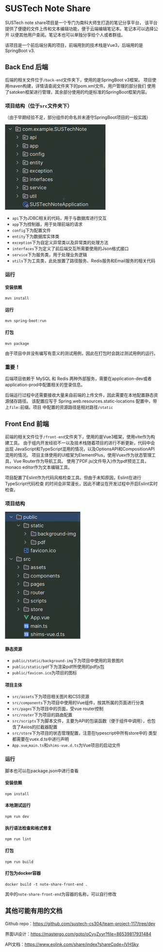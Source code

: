 # SUSTech Note Share

SUSTech note share项目是一个专门为南科大师生打造的笔记分享平台，
该平台提供了便捷的文件上传和文本编辑功能，便于云端编辑笔记本。笔记本可以选择公开
以便其他用户查阅。笔记本也可以单独分享给个人或者群组。

该项目是一个前后端分离的项目，前端用到的技术栈是Vue3，后端用的是SpringBoot v3.

## Back End 后端

后端的相关文件位于`/back-end`文件夹下，使用的是SpringBoot v3框架。
项目使用maven构建，详情请查阅文件夹下的pom.xml文件。用户管理的部分我们
使用了satoken框架进行管理，其余部分使用的均是标准的SpringBoot框架内容。

### 项目结构（位于`src`文件夹下）

（由于早期经验不足，部分组件的命名并未遵守SpringBoot项目的一般实践）

![Backend_Structure.png](markdown-resources/readme/Backend_Structure.png)

* `api`下为JDBC相关的代码，用于与数据库进行交互
* `app`下为控制器，用于处理前端的请求
* `config`下为配置文件
* `entity`下为数据库实体类
* `exception`下为自定义异常类以及异常类的处理方法
* `interfaces`下为定义了前后端交互所需要使用的Json格式接口
* `service`下为服务类，用于处理业务逻辑
* `utils`下为工具类，此处放置了路径服务、Redis服务和Email服务的相关代码

### 运行
#### 安装依赖
```shell
mvn install
```
#### 运行
```shell
mvn spring-boot:run
```
#### 打包
```shell
mvn package
```
由于项目中并没有编写有意义的测试用例，因此在打包时会跳过测试用例的运行。
### 重要！
后端项目依赖于 MySQL 和 Redis 两种外部服务，需要在application-dev或者
application-prod中配置相关的登录信息。

后端运行过程中还需要接收大量来自前端的上传文件，因此需要在本地配置静态资源储存路径。
该配置应写于 Spring.web.resources.static-locations 配置中，带上`file:`前缀。项目
中配置的资源路径是相对路径`/static`

## Front End 前端

前端的相关文件位于`/front-end`文件夹下，使用的是Vue3框架，使用vite作为构建工具。
由于组内开发经验不一以及技术栈随着项目的进行不断更新，代码中会出现
JavaScript和TypeScript混用的情况，以及OptionsAPI和CompositionAPI混用的情况。
项目主体使用的UI框架为ElementPlus，使用Vuex作为状态管理工具，Vue Router作为导航工具。
使用了PDF.js(文件导入)作为pdf预览工具，monaco editor作为文本编辑工具。

项目配置了Eslint作为代码风格检查工具。但由于未知原因，Eslint在进行TypeScript代码检查
的时间会非常漫长，因此不建议在开发过程中开启Eslint实时检查。

### 项目结构
![img_1.png](markdown-resources/readme/Frontend-Structure.png)

#### 静态资源
* `public/static/background-img`下为项目中使用的背景图片
* `public/static/pdf`下为渲染pdf所使用的pdfjs包
* `public/favicon.ico`为项目的图标
#### 项目主体
* `src/assets`下为项目相关图片和CSS资源
* `src/components`下为项目中使用的Vue组件，按其所属的页面进行分类
* `src/pages`下为项目中的页面，受vue router控制
* `src/router`下为项目的路由配置
* `src/scripts`下为脚本文件，主要为API的包装函数（便于组件中调用），也包含了Axios的拦截器配置
* `src/store`下为项目的状态管理配置，注意在typescript中所有store中的
类型都需要在vuex.d.ts中进行声明
* `App.vue`,`main.ts`和`shims-vue.d.ts`为Vue项目的启动文件

### 运行

脚本也可以在package.json中进行查看

#### 安装依赖
```shell
npm install
```
#### 本地测试运行
```shell
npm run dev
```
#### 执行语法检查和格式修复
```shell
npm run lint
```
#### 打包
```shell
npm run build
```
#### 打包为docker容器
```shell
docker build -t note-share-front-end .
```
其中的`note-share-front-end`为容器的名称，可以自行修改

## 其他可能有用的文档

Github repo：https://github.com/sustech-cs304/team-project-117/tree/dev

界面UI设计：https://mastergo.com/goto/oCyvZyyr?file=86539817931484

API文档：https://www.eolink.com/share/index?shareCode=IVHSky